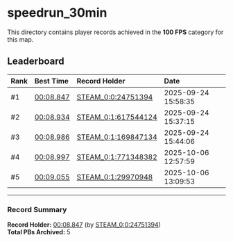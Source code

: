 # speedrun_30min

This directory contains player records achieved in the **100 FPS** category for this map.

## Leaderboard

| Rank | Best Time | Record Holder | Date                |
| :--- | :-------- | :------------ | :------------------ |
| #1   | [00:08.847](./00008847_STEAM_0_0_24751394_20250924-155835.zip) | [STEAM_0:0:24751394](https://speedrun16.com/profile/STEAM_0:0:24751394)   | 2025-09-24 15:58:35 |
| #2   | [00:08.934](./00008934_STEAM_0_1_617544124_20250924-153715.zip) | [STEAM_0:1:617544124](https://speedrun16.com/profile/STEAM_0:1:617544124)   | 2025-09-24 15:37:15 |
| #3   | [00:08.986](./00008986_STEAM_0_1_169847134_20250924-154406.zip) | [STEAM_0:1:169847134](https://speedrun16.com/profile/STEAM_0:1:169847134)   | 2025-09-24 15:44:06 |
| #4   | [00:08.997](./00008997_STEAM_0_1_771348382_20251006-125759.zip) | [STEAM_0:1:771348382](https://speedrun16.com/profile/STEAM_0:1:771348382)   | 2025-10-06 12:57:59 |
| #5   | [00:09.055](./00009055_STEAM_0_1_29970948_20251006-130953.zip) | [STEAM_0:1:29970948](https://speedrun16.com/profile/STEAM_0:1:29970948)   | 2025-10-06 13:09:53 |

---

### Record Summary
**Record Holder:** [00:08.847](./00008847_STEAM_0_0_24751394_20250924-155835.zip) (by [STEAM_0:0:24751394](https://speedrun16.com/profile/STEAM_0:0:24751394))  
**Total PBs Archived:** 5